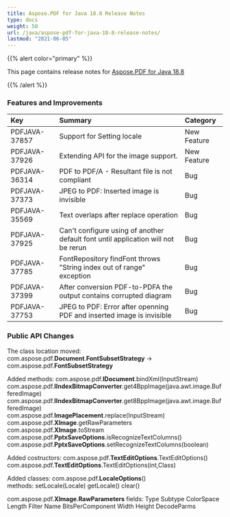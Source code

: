 ```yaml
---
title: Aspose.PDF for Java 18.8 Release Notes
type: docs
weight: 50
url: /java/aspose-pdf-for-java-18-8-release-notes/
lastmod: "2021-06-05"
---
```


{{% alert color="primary" %}}

This page contains release notes for [Aspose.PDF for Java 18.8](https://repository.aspose.com/repo/com/aspose/aspose-pdf/18.8/)

{{% /alert %}}
### **Features and Improvements**

|**Key**|**Summary**|**Category**|
| :- | :- | :- |
|PDFJAVA-37857|Support for Setting locale|New Feature|
|PDFJAVA-37926|Extending API for the image support.|New Feature|
|PDFJAVA-36314|PDF to PDF/A - Resultant file is not compliant|Bug|
|PDFJAVA-37373|JPEG to PDF: Inserted image is invisible|Bug|
|PDFJAVA-35569|Text overlaps after replace operation|Bug|
|PDFJAVA-37925|Can't configure using of another default font until application will not be rerun|Bug|
|PDFJAVA-37785|FontRepository findFont throws "String index out of range" exception|Bug|
|PDFJAVA-37399|After conversion PDF-to-PDFA the output contains corrupted diagram|Bug|
|PDFJAVA-37753|JPEG to PDF: Error after openning PDF and inserted image is invisible|Bug|
### **Public API Changes**
The class location moved: 
com.aspose.pdf.**Document**.**FontSubsetStrategy** -> com.aspose.pdf.**FontSubsetStrategy**

Added methods:
com.aspose.pdf.**IDocument**.bindXml(InputStream)  
com.aspose.pdf.**IIndexBitmapConverter**.get4BppImage(java.awt.image.BufferedImage)  
com.aspose.pdf.**IIndexBitmapConverter**.get8BppImage(java.awt.image.BufferedImage)  
com.aspose.pdf.**ImagePlacement**.replace(InputStream)  
com.aspose.pdf.**XImage**.getRawParameters  
com.aspose.pdf.**XImage**.toStream  
com.aspose.pdf.**PptxSaveOptions**.isRecognizeTextColumns()  
com.aspose.pdf.**PptxSaveOptions**.setRecognizeTextColumns(boolean)  

Added costructors:
com.aspose.pdf.**TextEditOptions**.TextEditOptions()  
com.aspose.pdf.**TextEditOptions**.TextEditOptions(int,Class)  

Added classes:
com.aspose.pdf.**LocaleOptions**()  
methods:
setLocale(Locale)
getLocale()
clear()

com.aspose.pdf.**XImage**.**RawParameters**
fields:
Type
Subtype
ColorSpace
Length
Filter
Name
BitsPerComponent
Width
Height
DecodeParms
